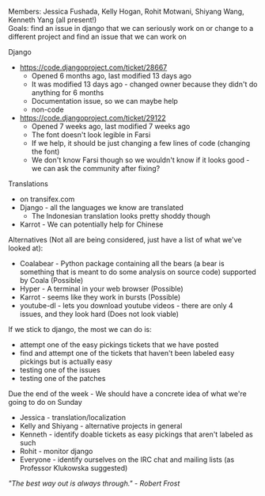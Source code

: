 Members: Jessica Fushada, Kelly Hogan, Rohit Motwani, Shiyang Wang, Kenneth Yang (all present!)  
Goals: find an issue in django that we can seriously work on or change to a different project and find an issue that we can work on

Django
- https://code.djangoproject.com/ticket/28667
	- Opened 6 months ago, last modified 13 days ago
	- It was modified 13 days ago - changed owner because they didn't do anything for 6 months
	- Documentation issue, so we can maybe help
	- non-code
- https://code.djangoproject.com/ticket/29122
	- Opened 7 weeks ago, last modified 7 weeks ago
	- The font doesn't look legible in Farsi
	- If we help, it should be just changing a few lines of code (changing the font)
	- We don't know Farsi though so we wouldn't know if it looks good - we can ask the community after fixing?

Translations
- on transifex.com
- Django - all the languages we know are translated
	- The Indonesian translation looks pretty shoddy though
- Karrot - We can potentially help for Chinese

Alternatives (Not all are being considered, just have a list of what we've looked at):
- Coalabear - Python package containing all the bears (a bear is something that is meant to do some analysis on source code) supported by Coala (Possible)	
- Hyper - A terminal in your web browser (Possible)
- Karrot - seems like they work in bursts (Possible)
- youtube-dl - lets you download youtube videos - there are only 4 issues, and they look hard (Does not look viable)

If we stick to django, the most we can do is:
- attempt one of the easy pickings tickets that we have posted 
- find and attempt one of the tickets that haven't been labeled easy pickings but is actually easy
- testing one of the issues
- testing one of the patches

Due the end of the week - We should have a concrete idea of what we're going to do on Sunday
- Jessica - translation/localization
- Kelly and Shiyang - alternative projects in general
- Kenneth - identify doable tickets as easy pickings that aren't labeled as such
- Rohit - monitor django
- Everyone - identify ourselves on the IRC chat and mailing lists (as Professor Klukowska suggested)

*"The best way out is always through." - Robert Frost*
